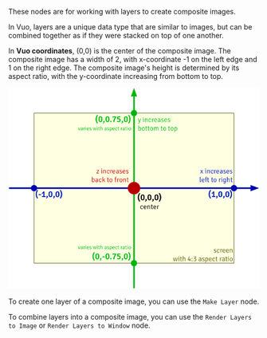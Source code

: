 These nodes are for working with layers to create composite images. 

In Vuo, layers are a unique data type that are similar to images, but can be combined together as if they were stacked on top of one another. 

In **Vuo coordinates**, (0,0) is the center of the composite image. The composite image has a width of 2, with x-coordinate -1 on the left edge and 1 on the right edge. The composite image's height is determined by its aspect ratio, with the y-coordinate increasing from bottom to top. 

![Vuo Coordinate System](vuo-coordinates-transparent.png)

To create one layer of a composite image, you can use the `Make Layer` node. 

To combine layers into a composite image, you can use the `Render Layers to Image` or `Render Layers to Window` node. 
